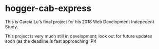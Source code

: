 # hogger-cab-express

This is Garcia Lu's final project for his 2018 Web Development Indepedent Study.

This project is very much still in development; look out for future updates soon (as the deadline is fast approaching :P)!
